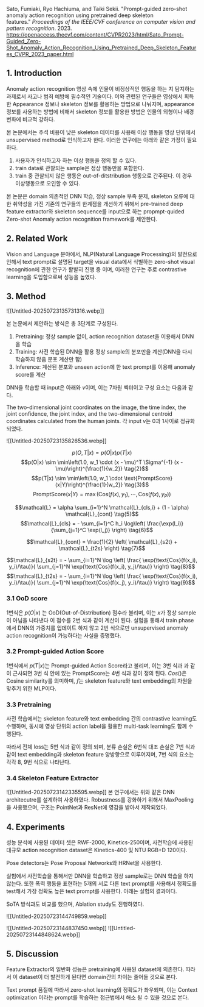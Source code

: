 

Sato, Fumiaki, Ryo Hachiuma, and Taiki Sekii. "Prompt-guided zero-shot anomaly action recognition using pretrained deep skeleton features." _Proceedings of the IEEE/CVF conference on computer vision and pattern recognition_. 2023. https://openaccess.thecvf.com/content/CVPR2023/html/Sato_Prompt-Guided_Zero-Shot_Anomaly_Action_Recognition_Using_Pretrained_Deep_Skeleton_Features_CVPR_2023_paper.html


## 1. Introduction

Anomaly action recognition 영상 속에 인물이 비정상적인 행동을 하는 지 탐지하는 과제로서 사고나 범죄 예방에 필수적인 기술이다. 이와 관련된 연구들은 영상에서 획득한 Appearance 정보나 skeleton 정보를 활용하는 방법으로 나눠지며, appearance 정보를 사용하는 방법에 비해서 skeleton 정보를 활용한 방법은 인물의 외형이나 배경 변화에 비교적 강하다.

본 논문에서는 주석 비용이 낮은 skeleton 데이터를 사용해 이상 행동을 영상 단위에서 unsupervised method로 인식하고자 한다. 이러한 연구에는 아래와 같은 가정이 필요하다. 

1. 사용자가 인식하고자 하는 이상 행동을 정의 할 수 있다.
2. train data로 관찰되는 sample은 정상 행동만을 포함한다.
3. train 중 관찰되지 않은 행동은 out-of-ditstribution 행동으로 간주된다. 이 경우 이상행동으로 오인할 수 있다.

본 논문은 domain 의존적인 DNN 학습, 정상 sample 부족 문제, skeleton 오류에 대한 취약성을 가진 기존의 연구들의 한계점을 개선하기 위해서 pre-trained deep feature extractor와 skeleton sequence를 input으로 하는 propmpt-quided Zero-shot Anomaly action recognition framework를 제안한다.


## 2. Related Work

Vision and Language 분야에서, NLP(Natural Language Processing)의 발전으로 인해서 text prompt로 설명된 target을 visual data에서 식별하는 zero-shot visual recognition에 관한 연구가 활발히 진행 중 이며, 이러한 연구는 주로 contrastive learning을 도입함으로써 성능을 높였다.


## 3. Method

![[Untitled-20250723135731316.webp]]

본 논문에서 제안하는 방식은 총 3단계로 구성된다.
1. Pretraining: 정상 sample 없이, action recognition dataset을 이용해서 DNN을 학습
2. Training: 사전 학습된 DNN을 활용 정상 sample의 분포만을 계산(DNN을 다시 학습하지 않음 분포 계산만 함)
3. Inference: 계산된 분포와 unseen action에 한 text prompt를 이용해 anomaly score를 계산

DNN을 학습할 때 input은 아래와 $v$이며, 이는 7차원 벡터이고 구성 요소는 다음과 같다.

The two-dimensional joint coordinates on the image, the time index, the joint confidence, the joint index, and the two-dimensional centroid coordinates calculated from the human joints. 각 input $v$는 0과 1사이로 정규화 되었다.

![[Untitled-20250723135826536.webp]]

$$p(O,T|x) = p(O|x)p(T|x) \tag{1}$$$$p(O|x) \sim \min\left(1.0, w_1 \cdot (x - \mu)^T \Sigma^{-1} (x - \mu)\right)^{\frac{1}{w_2}} \tag{2}$$$$p(T|x) \sim \min\left(1.0, w_1 \cdot \text{PromptScore}(x|Y)\right)^{\frac{1}{w_2}} \tag{3}$$
$$\text{PromptScore}(x|Y) = \max\left(\text{Cos}(f(x), y_1), \cdots, \text{Cos}(f(x), y_P)\right) \tag{4}$$

$$\mathcal{L} = \alpha \sum_{i=1}^N \mathcal{L}_{cls,i} + (1 - \alpha) \mathcal{L}_{cont} \tag{5}$$
$$\mathcal{L}_{cls} = - \sum_{i=1}^C h_i \log\left( \frac{\exp(l_i)}{\sum_{j=1}^C \exp(l_j)} \right) \tag{6}$$

$$\mathcal{L}_{cont} = \frac{1}{2} \left( \mathcal{L}_{s2t} + \mathcal{L}_{t2s} \right) \tag{7}$$

$$\mathcal{L}_{s2t} = - \sum_{i=1}^N \log \left( \frac{ \exp(\text{Cos}(f(x_i), y_i)/\tau)}{ \sum_{j=1}^N \exp(\text{Cos}(f(x_i), y_j)/\tau)} \right) \tag{8}$$
$$\mathcal{L}_{t2s} = - \sum_{i=1}^N \log \left( \frac{ \exp(\text{Cos}(f(x_i), y_i)/\tau)}{ \sum_{j=1}^N \exp(\text{Cos}(f(x_j), y_i)/\tau)} \right) \tag{9}$$

### 3.1 OoD score

1번식은 $p(O|x)$ 는 OoD(Out-of-Distribution) 점수라 불리며, 이는 $x$가 정상 sample이 아님을 나타낸다 이 점수를 2번 식과 같이 계산이 된다. 실험을 통해서 train phase에서 DNN의 가중치를 업데이트 하지 않고 2번 식으로만 unsupervised anomaly action recognition이 가능하다는 사실을 증명했다.

### 3.2 Prompt-guided Action Score

1번식에서 $p(T|x)$는 Prompt-guided Action Score라고 불리며, 이는 3번 식과 과 같이 근사되면 3번 식 안에 있는 PromptScore는 4번 식과 같이 정의 된다. $Cos()$은 Cosine similarity를 의미하며, $f$는 skeleton feature와 text embedding의 차원을 맞추기 위한 MLP이다.

### 3.3  Pretraining

사전 학습에서는 skeleton feature와 text embedding 간의 contrastive learning도 수행하며, 동시에 영상 단위의 action label을 활용한 multi-task learning도 함께 수행된다.

따라서 전체 loss는 5번 식과 같이 정의 되며, 분류 손실은 6번식 대조 손실은 7번 식과 같이 text embedding과 skeleton feature 양방향으로 이루어지며, 7번 식의 요소는 각각 8, 9번 식으로 나타난다. 

### 3.4 Skeleton Feature Extractor

![[Untitled-20250723142335595.webp]]
본 연구에서는 위와 같은 DNN architecutre를 설계하여 사용하였다. Robustness를 강화하기 위해서 MaxPooling을 사용했으며, 구조는 PointNet과 ResNet에 영감을 받아서 제작되었다.


## 4. Experiments

성능 분석에 사용된 데이터 셋은 RWF-2000, Kinetics-250이며, 사전학습에 사용된 대규모 action recognition dataset은 Kinetics-400 및 NTU RGB+D 120이다. 

Pose detectors는 Pose Proposal Networks와 HRNet을 사용한다. 

실험에서 사전학습을 통해서만 DNN을 학습하고 정상 sample로는 DNN 학습을 하지 않는다. 또한 폭력 행동을 표현하는 5개의 서로 다른 text prompt를 사용해서 정확도를 test해서 가장 정확도 높은 text prompt를 사용한다. 아래는 실험의 결과이다. 

SoTA 방식과도 비교를 했으며, Ablation study도 진행하였다.

![[Untitled-20250723144749859.webp]]

![[Untitled-20250723144837450.webp]]
![[Untitled-20250723144848624.webp]]


## 5. Discussion

Feature Extractor의 일반화 성능은 pretraining에 사용된 dataset에 의존한다. 따라서 이 dataset이 더 발전하게 된다면 domain간의 차이는 줄어들 것으로 본다.

Text prompt 품질에 따라서 zero-shot learning의 정확도가 좌우되며, 이는 Context optimization 이라는 prompt를 학습하는 접근법에서 해소 될 수 있을 것으로 본다.

